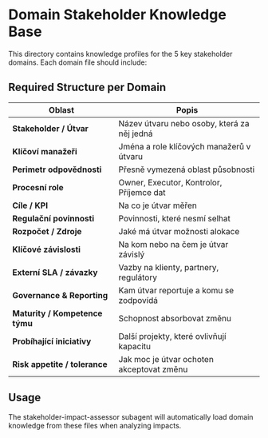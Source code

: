 # Domain Stakeholder Knowledge Base

This directory contains knowledge profiles for the 5 key stakeholder domains. Each domain file should include:

## Required Structure per Domain

| Oblast | Popis |
|--------|-------|
| **Stakeholder / Útvar** | Název útvaru nebo osoby, která za něj jedná |
| **Klíčoví manažeři** | Jména a role klíčových manažerů v útvaru |
| **Perimetr odpovědnosti** | Přesně vymezená oblast působnosti |
| **Procesní role** | Owner, Executor, Kontrolor, Příjemce dat |
| **Cíle / KPI** | Na co je útvar měřen |
| **Regulační povinnosti** | Povinnosti, které nesmí selhat |
| **Rozpočet / Zdroje** | Jaké má útvar možnosti alokace |
| **Klíčové závislosti** | Na kom nebo na čem je útvar závislý |
| **Externí SLA / závazky** | Vazby na klienty, partnery, regulátory |
| **Governance & Reporting** | Kam útvar reportuje a komu se zodpovídá |
| **Maturity / Kompetence týmu** | Schopnost absorbovat změnu |
| **Probíhající iniciativy** | Další projekty, které ovlivňují kapacitu |
| **Risk appetite / tolerance** | Jak moc je útvar ochoten akceptovat změnu |

## Usage

The stakeholder-impact-assessor subagent will automatically load domain knowledge from these files when analyzing impacts.